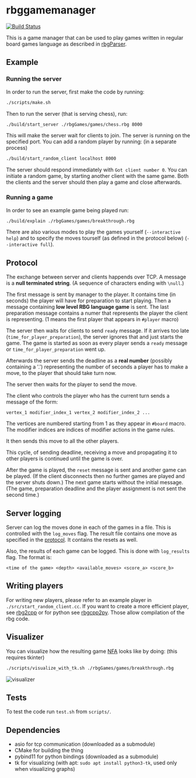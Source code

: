 # rbggamemanager

[![Build Status](https://travis-ci.com/shrumo/rbggamemanager.svg?branch=master)](https://travis-ci.com/shrumo/rbggamemanager)

This is a game manager that can be used to play games written in regular board games language as described in
[rbgParser](https://github.com/uicus/rbgParser).

## Example

### Running the server

In order to run the server, first make the code by running:

```bash
./scripts/make.sh
```

Then to run the server (that is serving chess), run:

```bash
./build/start_server ./rbgGames/games/chess.rbg 8000
```

This will make the server wait for clients to join. The server is running on the specified port.
You can add a random player by running: (in a separate process)

```bash
./build/start_random_client localhost 8000
```

The server should respond immediately with `Got client number 0`. You can initiate a random game, by starting another client with the same game. Both the clients and the server should then play a game and close afterwards.

### Running a game

In order to see an example game being played run:

```bash
./build/explain ./rbgGames/games/breakthrough.rbg 
```

There are also various modes to play the games yourself (`--interactive help`) and to specify the moves tourself (as defined in the protocol below) (`--interactive full`).

## Protocol

The exchange between server and clients happends over TCP.
A message is a **null terminated string**. (A sequence of characters ending with `\null`.)

The first message is sent by manager to the player. It contains time (in seconds) the player will have for preparation to start playing.
Then a message containing **low level RBG language game** is sent.
The last preparation message contains a numer that represents the player the client is representing. (1 means the first player that appears in `#player` macro)

The server then waits for clients to send `ready` message. 
If it arrives too late (`time_for_player_preparation`), the server ignores that and just starts the game.
The game is started as soon as every player sends a `ready` message or `time_for_player_preparation` went up.


Afterwards the server sends the deadline as a **real number** (possibly containing a '.') 
representing the number of seconds a player has to make a move, to the player that
should take turn now.

The server then waits for the player to send the move.

The client who controls the player who has the 
current turn sends a message of the form:

```
vertex_1 modifier_index_1 vertex_2 modifier_index_2 ...
```

The vertices are numbered starting from 1 as they appear in `#board` macro. 
The modifier indices are indices of modifier actions in the game rules.

It then sends this move to all the other players.

This cycle, of sending deadline, receiving a move and propagating it to other players is continued until the game is over. 

After the game is played, the `reset` message is sent and another game can be played. (If the client disconnects then no further games are played and the server shuts down.)
The next game starts without the initial message. 
(The game, preparation deadline and the player assignment is not sent the second time.)

## Server logging

Server can log the moves done in each of the games in a file. 
This is controlled with the `log_moves` flag.
The result file contains one move as specified in the [protocol](#protocol). It contains the resets as well.


Also, the results of each game can be logged. 
This is done with `log_results` flag.
The format is:

```
<time of the game> <depth> <available_moves> <score_a> <score_b>
```

## Writing players

For writing new players, please refer to an example player in `./src/start_random_client.cc`.
If you want to create a more efficient player, see [rbg2cpp](https://github.com/uicus/rbg2cpp) 
or for python see [rbgcpp2py](https://github.com/shrumo/rbgcpp2py). Those allow compilation of
the rbg code.

## Visualizer

You can visualize how the resulting game [NFA](https://en.wikipedia.org/wiki/Nondeterministic_finite_automaton) 
looks like by doing: (this requires tkinter)

```bash
./scripts/visualize_with_tk.sh ./rbgGames/games/breakthrough.rbg 
```

![visualizer](https://raw.githubusercontent.com/shrumo/rbggamemanager/master/example_visualizer.png)

## Tests

To test the code run `test.sh` from `scripts/`.

## Dependencies

* asio for tcp communication (downloaded as a submodule)
* CMake for building the thing
* pybind11 for python bindings (downloaded as a submodule)
* tk for visualizing (with apt: `sudo apt install python3-tk`, used only when visualizing graphs)


